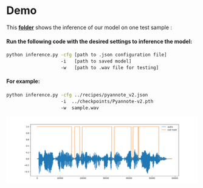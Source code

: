 # Demo 

This [**folder**](../demo) shows the inference of our model on one test sample :

#### Run the following code with the desired settings to inference the model: ####

```bash
python inference.py -cfg [path to .json configuration file]
                    -i   [path to saved model]
                    -w   [path to .wav file for testing]
```
#### For example: ####

```bash
python inference.py -cfg ../recipes/pyannote_v2.json
                    -i  ../checkpoints/Pyannote-v2.pth
                    -w  sample.wav
```

<p align="center"><img width=1000 src="../images/Inference.png" alt="Result."/></p>





